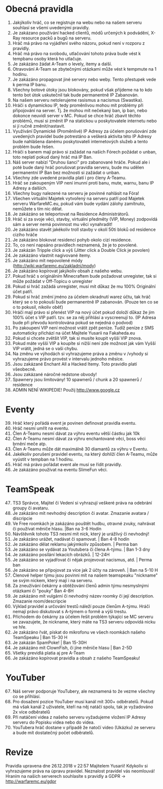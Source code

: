 <!-- TITLE: Pravidla Projektu -->
<!-- SUBTITLE: Pravidla našeho projektu -->

# Obecná pravidla

1. Jakýkoliv hráč, co se registruje na webu nebo na našem serveru souhlasí se všemi uvedenými pravidly.
2. Je zakázano používání hacked clientů, módů určených k podvádění, X-Ray resource packů a bugů na serveru.
3. Hráč má právo na vyjádření svého názoru, pokud není v rozporu z pravidly.
4. Hráč má právo na svobodu, utlačování tohoto práva bude vést k tempbanu osoby která ho utlačuje.
5. Je zakázáno žádat A-Team o levely, itemy a další.
6. Otravování A-Team se zbytečnými otázkami může vést k tempmute na 1 hodinu.
7. Je zakázáno propagovat jiné servery nebo weby. Tento přestupek vede k perma IP banu.
8. Všechny botové útoky jsou blokovány, pokud však přijdeme na to kdo tento bot útok uskutečnil tak bude permanentně IP Zabanován.
9. Na našem serveru netolerujeme rasismus a nacismus (Swastika).
10. Hráči s dynamickou IP, tedy proměnlivou mohou mít problémy při připojování na server. Tj. že mohou mít nečekaný ban, ip ban, nebo dokonce neuvidí server v MC. Pokud se chce hráč zbavit těchto problémů, musí si změnit IP na statickou u poskytovatele internetu nebo si jí ručně změnit/nastavit.
11. Využívání Dynamické (Proměnlivé) IP Adresy za účelem porušování zde uvedených pravidel bude potrestáno a veškerá aktivita této IP Adresy bude nahlášena danému poskytovateli internetových služeb a tento problém bude řešen.
12. Hráči s banem mají právo si zažádat na našich Fórech požádat o unban, toto neplatí pokud daný hráč má IP Ban.
13. Náš server nabízí "Druhou šanci" pro zabanované hráče. Pokud ale i poté bude daný hráč porušovat pravidla serveru, bude mu udělen permanentní IP Ban bez možnosti si zažádat o unban.
14. Všechny zde uvedené pravidla platí i pro členy A-Teamu.
15. Hráč se zakoupeným VIP není imunní proti banu, mute, warnu, banu IP Adresy a dalších.
16. Všechny bugy nalezené na serveru je povinné nahlásit na Fóra!
17. Všechen virtuální Majetek vytvořený na serveru patří pod Majetek serveru WarfareMC.eu, pokud vám bude vydání zálohy zamítnuto, nemůžete s tím nic dělat.
18. Je zakázáno se teleportovat na Residence Administrátorů.
19. Hráč si za svoje věci, stavby, virtuální předměty (VIP, Money) zodpovídá sám a server nemá povinnost mu věci vynahradit!
20. Je zakázáno stavět jakékoliv troll stavby v okolí 50ti bloků od residence cizího hráče
21. Je zakázáno blokovat residencí pohyb okolo cizí residence.
22. To, co není napsáno pravidlech neznamená, že je to povolené.
23. Je zakázán Tripple click a výš (Jitter click a Double Click je povolen)
24. Je zakázáno vlastnit nagivované itemy.
25. Je zakázáno mít nepovolené módy (http://wiki.warfaremc.eu/zakladni/mody)
26. Je zakázáno kopírovat jakýkoliv obsah z našeho webu.
27. Pokud hráč s originálním Minecraftem bude požadovat unregister, tak si může požádat v Off-Topicu o unregister
28. Pokud si hráč zažádá unregister, musí mít důkaz že mu 100% Originální účet patří.
29. Pokud si hráč změní jméno za účelem okradnutí warez účtu, tak hráč který se o to pokouší bude permanentně IP zabanován. (Pouze ten co se o to pokusil, nikoliv oběť)
30. Hráči mají právo si přenést VIP na nový účet pokud doloží důkaz že jim 100% účet s VIP patří. tzv. se za něj přihlásí a vyscreenují to. (IP Adresa bude při převodu kontrolována pokud se nejedná o podvod)
31. Po zakoupení VIP není možnost vrátit zpět peníze. Tudíž peníze z SMS automaticky přichází na účet Majitele Yusarii na Fakaheda.eu
32. Pokud si chcete zvětšit VIP, tak si musíte koupit vyšší VIP znova.
33. Pokud máte vyšší VIP a koupíte si nižší není zde možnost jak vám Vyšší VIP vrátit, jedná se o vaši chybu.
34. Na změnu ve výhodách si vyhrazujeme práva a změnu v /vyhody si vyhrazujeme právo provést v intervalu jednoho měsíce.
35. Jsou zakázané Enchant All a Hacked Itemy. Toto pravidlo platí všeobecně.
36. Jsou zakázané náročné redstone obvody!
37. Spawnery jsou limitovány! 10 spawnerů / chunk a 20 spawnerů / residence
38. ADMIN NENÍ WIKIPEDIE! Použij http://www.google.cz

# Eventy

39. Hráč který pořádá event je povinen definovat pravidla eventu.
40. Hráč nesmí umřít na eventu.
41. Člen A-Teamu nesmí dávat za výhru eventu větší částku jak 10k
42. Člen A-Teamu nesmí dávat za výhru enchantované věci, boss věci brnění meče atp.
43. Člen A-Teamu může dát maximálně 30 diamantů za výhru v Eventu.
44. Jakékoliv porušení pravidel eventu, na který dohlíží člen A-Teamu, může vyústit v tempban na 1 hodinu.
45. Hráč má právo pořádat event ale musí se řídit pravidly.
46. Je zakázáno používat na eventu SlimeFun věci.

# TeamSpeak

47. TS3 Správce, Majitel či Vedení si vyhrazují veškeré práva na odebrání groupy či avataru.
48. Je zakázáno mít nevhodný description či avatar.  Zmazanie avatara / discripcie
49. Ve Free roomkách je zakázáno pouštět hudbu, otravné zvuky, nahrávat či používat měniče hlasu. |Ban na 3-6 Hodín
50. Návštěvník tohoto TS3 nesmí mít nick, který je urážlivý či nevhodný!
51. Je zakázáno urážet, nadávat či spamovat. | Ban 4-8 hodín
52. Je zakázáno dělat reklamu jakýmkoliv způsobem. | Perma ban
53. Je zakázáno se vydávat za Youtubera či člena A-týmu. | Ban 1-3 dny
54. Je zakázáno posílání lekacích obrázků. | 12-24H
55. Je zakázáno se vyjadřovat či nějak projevovat nacismus, atd. | Perma ban
56. Je zakázáno se připojovat za více jak 2 účty na zároveň. | Ban na 5-10 H
57. Členové helper týmu jsou povinni mít na našem teamspeaku "nickname" se svým nickem, který mají i na serveru.
58. Za zneužívání čekárny a obtěžování členů admin týmu nesmyslnými otázkami či "pouky" Ban 4-8H
59. Je zakázáno mít vulgární či nevhodný název roomky či její description. Zmazanie room/descripcie
60. Výklad pravidel a určování trestů náleží pouze členům A-týmu. Hráči nemají právo diskutovat s A-týmem o formě a výši trestu.
61. Příchodem do čekárny za účelem řešit problém týkající se MC serveru se zavazujete, že nickname, který máte na TS3 serveru odpovídá nicku ve hře.
62. Je zakázáno řvát, pískat do mikrofonu ve všech roomkách našeho TeamSpeaku | Ban 15-30 H
63. Je zakázán SpamPoke! | Ban 15-30H
64. Je zakázáno mít ClownFish, či jíne měniče hlasu | Ban 2-5D
65. Všetky previdlá platia aj pre A-Team
66. Je zakázáno kopírovat pravidla a obsah z našeho TeamSpeaku!

# YouTuber

67. Náš server podporuje YouTubery, ale neznamená to že vezme všechny co se přihlásí. 
68. Pro dosažení pozice YouTuber musí kanál mít 300+ odběratelů. Pokud má však kanál 2 uživatele, kteří na něj natáčí spolu, tak je vyžadováno 2x více odběratelů
69. Při natáčení videa z našeho serveru vyžadujeme vložení IP Adresy serveru do Popisku videa nebo do videa.
70. YouTubera hráč dostane v případě že natočí video (Ukázku) ze serveru a bude mít dostatečný počet odběratelů.

# Revize

Pravidla upravena dne 26.12.2018 v 22:57 Majitelem Yusarii!
Kdykoliv si vyhrazujeme práva na úpravu pravidel.
Neznalost pravidel vás neomlouvá!
Hraním na našich serverech souhlasíte s pravidly a GDPR -> http://warfaremc.eu/gdpr